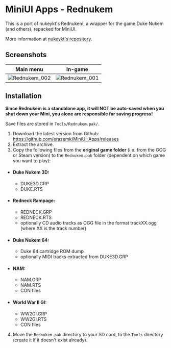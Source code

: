 # MiniUI Apps - Rednukem

This is a port of nukeykt's Rednukem, a wrapper for the game Duke Nukem (and others), repacked for MiniUI. 

More information at [nukeykt's repository](https://github.com/nukeykt/NBlood).

## Screenshots
|                 Main menu                 |                 In-game                 |
|:-----------------------------------------:|:---------------------------------------:|
|![Rednukem_002](https://user-images.githubusercontent.com/97309764/170035130-896f9438-5af9-49a6-b1ac-4b2116075ce7.png)|![Rednukem_001](https://user-images.githubusercontent.com/97309764/170023253-16ff9c02-21ee-4a13-a164-f88640ba5a4c.png)|


## Installation

**Since Rednukem is a standalone app, it will NOT be auto-saved when you shut down your Mini,
you alone are responsible for saving progress!**

Save files are stored in `Tools/Rednukem.pak/`.

1. Download the latest version from Github: https://github.com/erazemk/MiniUI-Apps/releases
2. Extract the archive.
3. Copy the following files from the **original game folder** (i.e. from the GOG or Steam version) to the `Rednukem.pak` folder (dependent on which game you want to play):

- #### Duke Nukem 3D: 
  - DUKE3D.GRP
  - DUKE.RTS

- #### Redneck Rampage: 
  - REDNECK.GRP
  - REDNECK.RTS
  - optionally CD audio tracks as OGG file in the format trackXX.ogg (where XX is the track number)

- #### Duke Nukem 64: 
  - Duke 64 cartridge ROM dump
  - optionally MIDI tracks extracted from DUKE3D.GRP

- #### NAM: 
  - NAM.GRP
  - NAM.RTS
  - CON files

- #### World War II GI: 
  - WW2GI.GRP
  - WW2GI.RTS
  - CON files


4. Move the `Rednukem.pak` directory to your SD card, to the `Tools` directory (create it if it doesn't exist already).

